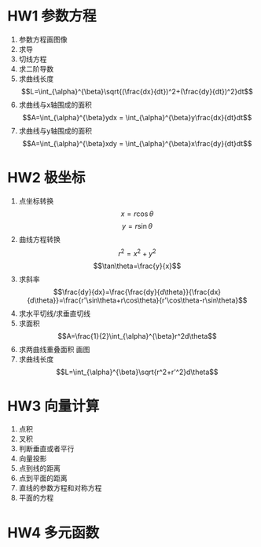 # HW1 参数方程

1. 参数方程画图像
2. 求导
3. 切线方程
4. 求二阶导数
5. 求曲线长度
  $$L=\int_{\alpha}^{\beta}\sqrt{(\frac{dx}{dt})^2+(\frac{dy}{dt})^2}dt$$
6. 求曲线与x轴围成的面积
  $$A=\int_{\alpha}^{\beta}ydx = \int_{\alpha}^{\beta}y\frac{dx}{dt}dt$$
7. 求曲线与y轴围成的面积
  $$A=\int_{\alpha}^{\beta}xdy = \int_{\alpha}^{\beta}x\frac{dy}{dt}dt$$

# HW2 极坐标

1. 点坐标转换
  $$x=r\cos\theta$$
  $$y=r\sin\theta$$
2. 曲线方程转换
  $$r^2=x^2+y^2$$
  $$\tan\theta=\frac{y}{x}$$
3. 求斜率
  $$\frac{dy}{dx}=\frac{\frac{dy}{d\theta}}{\frac{dx}{d\theta}}=\frac{r'\sin\theta+r\cos\theta}{r'\cos\theta-r\sin\theta}$$
4. 求水平切线/求垂直切线
5. 求面积
  $$A=\frac{1}{2}\int_{\alpha}^{\beta}r^2d\theta$$
6. 求两曲线重叠面积
  画图
7. 求曲线长度
  $$L=\int_{\alpha}^{\beta}\sqrt{r^2+r'^2}d\theta$$

# HW3 向量计算

1. 点积
2. 叉积
3. 判断垂直或者平行
4. 向量投影
5. 点到线的距离
6. 点到平面的距离
7. 直线的参数方程和对称方程
8. 平面的方程

# HW4 多元函数